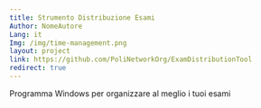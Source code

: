 ```yaml
---
title: Strumento Distribuzione Esami
Author: NomeAutore
Lang: it
Img: /img/time-management.png
layout: project
link: https://github.com/PoliNetworkOrg/ExamDistributionTool
redirect: true
---
```

Programma Windows per organizzare al meglio i tuoi esami
